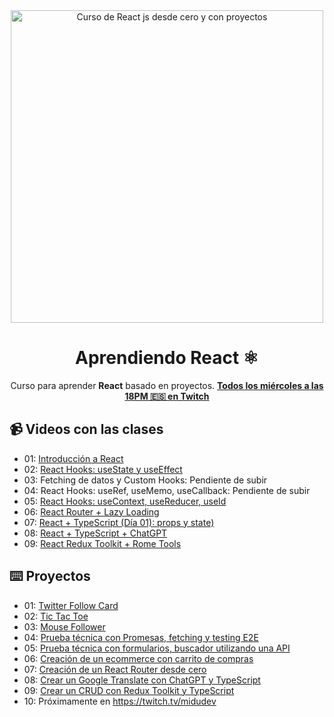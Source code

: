 <div align="center">

<img alt="Curso de React js desde cero y con proyectos" src="https://user-images.githubusercontent.com/1561955/212888793-fd719e58-b0c2-4d03-9c55-38e3e79ebc17.png" width="500" />

# Aprendiendo React ⚛️

Curso para aprender **React** basado en proyectos.
**[Todos los miércoles a las 18PM 🇪🇸 en Twitch](https://twitch.tv/midudev)**
</div>

## 📹 Videos con las clases

- 01: [Introducción a React](https://www.youtube.com/watch?v=7iobxzd_2wY)
- 02: [React Hooks: useState y useEffect](https://www.youtube.com/watch?v=qkzcjwnueLA&feature=youtu.be)
- 03: Fetching de datos y Custom Hooks: Pendiente de subir
- 04: React Hooks: useRef, useMemo, useCallback: Pendiente de subir
- 05: [React Hooks: useContext, useReducer, useId](https://www.twitch.tv/videos/1738955695)
- 06: [React Router + Lazy Loading](https://www.twitch.tv/videos/1745844783?filter=archives&sort=time)
- 07: [React + TypeScript (Día 01): props y state)](https://www.twitch.tv/videos/1752654224?filter=archives&sort=time)
- 08: [React + TypeScript + ChatGPT](https://www.twitch.tv/videos/1779023294)
- 09: [React Redux Toolkit + Rome Tools](https://www.twitch.tv/videos/1785418662)

## ⌨️ Proyectos

- 01: [Twitter Follow Card](projects/01-twitter-follow-card/)
- 02: [Tic Tac Toe](projects/02-tic-tac-toe/)
- 03: [Mouse Follower](projects/03-mouse-follower)
- 04: [Prueba técnica con Promesas, fetching y testing E2E](projects/04-react-prueba-tecnica)
- 05: [Prueba técnica con formularios, buscador utilizando una API](projects/05-react-buscador-peliculas)
- 06: [Creación de un ecommerce con carrito de compras](projects/06-shopping-cart)
- 07: [Creación de un React Router desde cero](projects/07-midu-router)
- 08: [Crear un Google Translate con ChatGPT y TypeScript](projects/08-google-translate-clone/)
- 09: [Crear un CRUD con Redux Toolkit y TypeScript](projects/09-crud-redux/)
- 10: Próximamente en https://twitch.tv/midudev

